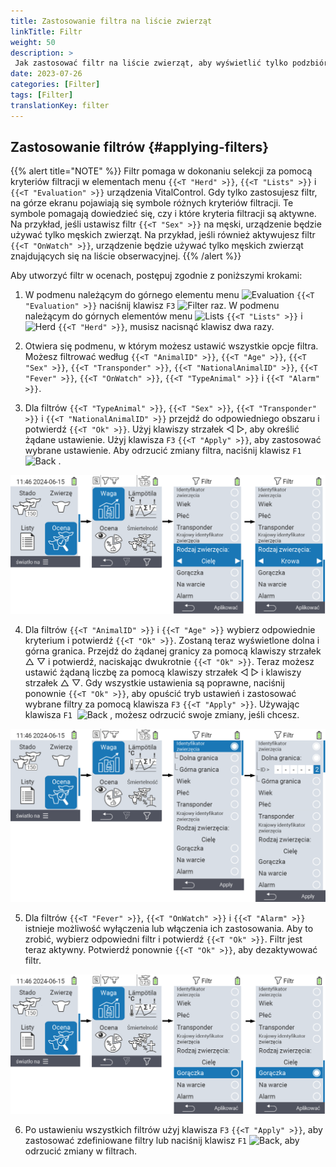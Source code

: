 ```yaml
---
title: Zastosowanie filtra na liście zwierząt
linkTitle: Filtr
weight: 50
description: >
 Jak zastosować filtr na liście zwierząt, aby wyświetlić tylko podzbiór zwierząt obecnych na urządzeniu.
date: 2023-07-26
categories: [Filter]
tags: [Filter]
translationKey: filter
---
```

## Zastosowanie filtrów {#applying-filters}

{{% alert title="NOTE" %}}
Filtr pomaga w dokonaniu selekcji za pomocą kryteriów filtracji w elementach menu `{{<T "Herd" >}}`, `{{<T "Lists" >}}` i `{{<T "Evaluation" >}}` urządzenia VitalControl. Gdy tylko zastosujesz filtr, na górze ekranu pojawiają się symbole różnych kryteriów filtracji. Te symbole pomagają dowiedzieć się, czy i które kryteria filtracji są aktywne. Na przykład, jeśli ustawisz filtr `{{<T "Sex" >}}` na męski, urządzenie będzie używać tylko męskich zwierząt. Na przykład, jeśli również aktywujesz filtr `{{<T "OnWatch" >}}`, urządzenie będzie używać tylko męskich zwierząt znajdujących się na liście obserwacyjnej.
{{% /alert %}}

Aby utworzyć filtr w ocenach, postępuj zgodnie z poniższymi krokami:

1. W podmenu należącym do górnego elementu menu <img src="/icons/main/evaluation.svg" width="50" align="bottom" alt="Evaluation" /> `{{<T "Evaluation" >}}` naciśnij klawisz `F3` <img src="/icons/footer/filter.svg" width="25" align="bottom" alt="Filter" /> raz. W podmenu należącym do górnych elementów menu <img src="/icons/main/lists.svg" width="28" align="bottom" alt="Lists" /> `{{<T "Lists" >}}` i <img src="/icons/main/herd.svg" width="60" align="bottom" alt="Herd" /> `{{<T "Herd" >}}`, musisz nacisnąć klawisz dwa razy.

2. Otwiera się podmenu, w którym możesz ustawić wszystkie opcje filtra. Możesz filtrować według `{{<T "AnimalID" >}}`, `{{<T "Age" >}}`, `{{<T "Sex" >}}`, `{{<T "Transponder" >}}`, `{{<T "NationalAnimalID" >}}`, `{{<T "Fever" >}}`, `{{<T "OnWatch" >}}`, `{{<T "TypeAnimal" >}}` i `{{<T "Alarm" >}}`.

3. Dla filtrów `{{<T "TypeAnimal" >}}`, `{{<T "Sex" >}}`, `{{<T "Transponder" >}}` i `{{<T "NationalAnimalID" >}}` przejdź do odpowiedniego obszaru i potwierdź `{{<T "Ok" >}}`. Użyj klawiszy strzałek ◁ ▷, aby określić żądane ustawienie. Użyj klawisza `F3` `{{<T "Apply" >}}`, aby zastosować wybrane ustawienie. Aby odrzucić zmiany filtra, naciśnij klawisz `F1` &nbsp;<img src="/icons/footer/exit.svg" width="25" align="bottom" alt="Back" />&nbsp;.

![VitalControl: menu Evaluation Create filter](images/filter.png "Create filter")

4. Dla filtrów `{{<T "AnimalID" >}}` i `{{<T "Age" >}}` wybierz odpowiednie kryterium i potwierdź `{{<T "Ok" >}}`. Zostaną teraz wyświetlone dolna i górna granica. Przejdź do żądanej granicy za pomocą klawiszy strzałek △ ▽ i potwierdź, naciskając dwukrotnie `{{<T "Ok" >}}`. Teraz możesz ustawić żądaną liczbę za pomocą klawiszy strzałek ◁ ▷ i klawiszy strzałek △ ▽. Gdy wszystkie ustawienia są poprawne, naciśnij ponownie `{{<T "Ok" >}}`, aby opuścić tryb ustawień i zastosować wybrane filtry za pomocą klawisza `F3` `{{<T "Apply" >}}`. Używając klawisza `F1` &nbsp;<img src="/icons/footer/exit.svg" width="25" align="bottom" alt="Back" />&nbsp;, możesz odrzucić swoje zmiany, jeśli chcesz.

![VitalControl: menu Evaluation Create filter](images/filter2.png "Create filter")

5. Dla filtrów `{{<T "Fever" >}}`, `{{<T "OnWatch" >}}` i `{{<T "Alarm" >}}` istnieje możliwość wyłączenia lub włączenia ich zastosowania. Aby to zrobić, wybierz odpowiedni filtr i potwierdź `{{<T "Ok" >}}`. Filtr jest teraz aktywny. Potwierdź ponownie `{{<T "Ok" >}}`, aby dezaktywować filtr.

![VitalControl: menu Evaluation Create filter](images/filter3.png "Create filter")

6. Po ustawieniu wszystkich filtrów użyj klawisza `F3` `{{<T "Apply" >}}`, aby zastosować zdefiniowane filtry lub naciśnij klawisz `F1` <img src="/icons/footer/exit.svg" width="25" align="bottom" alt="Back" />, aby odrzucić zmiany w filtrach.
